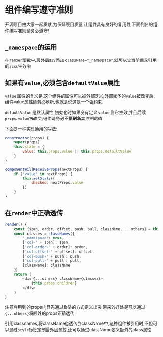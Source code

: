 # 组件编写遵守准则

开源项目由大家一起贡献,为保证项目质量,让组件具有良好的复用性,下面列出的组件编写准则请务必遵守!

## `_namespace`的运用

在`render`函数中,最外层`div`添加 `className="_namespace"`,就可以让当前目录引用的`scss`生效啦

## 如果有`value`,必须包含`defaultValue`属性

`value` 属性的含义是,这个组件的属性可以被外部定义,外部赋予的`value`被改变后,组件value属性请务必刷新,也就是说这是一个强约束.

`defaultValue` 是默认属性,初始化时如果没有定义 `value`,则它生效,并且后续 `props.value`被改变,组件请务必**不要刷新**其控制的值

下面是一种实现通用的写法:

````js
constructor(props) {
    super(props)
    this.state = {
        value: this.props.value || this.props.defaultValue
    }
}

componentWillReceiveProps(nextProps) {
    if ('value' in nextProps) {
        this.setState({
            checked: nextProps.value
        })
    }
}
````

## 在`render`中正确透传

````js
render() {
    const {span, order, offset, push, pull, className, ...others} = this.props
    const classes = classNames({
        '_namespace': true,
        ['col-' + span]: span,
        ['col-order-' + order]: order,
        ['col-offset-' + offset]: offset,
        ['col-push-' + push]: push,
        ['col-pull-' + pull]: pull,
        [className]: className
    })
    return (
        <div {...others} className={classes}>
            {this.props.children}
        </div>
    )
}
````

注意将用到的props内容先通过枚举的方式定义出来,带来的好处是可以通过`{...others}`将额外的props正确透传

引用classnames,将className也透传到className中,这种组件被引用时,不但可以通过`style`标签定制最外层属性,还可以通过className定义额外的class属性